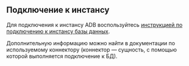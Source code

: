 ## Подключение к инстансу

Для подключения к инстансу ADB воспользуйтесь [инструкцией по подключению к инстансу базы данных](../../../dbaas/connect).

Дополнительную информацию можно найти в документации по используемому коннектору (коннектор — сущность, с помощью которой выполняется подключение к БД).
